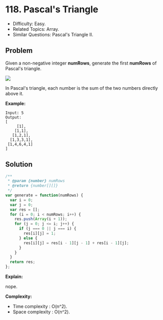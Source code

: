 # 118. Pascal's Triangle

- Difficulty: Easy.
- Related Topics: Array.
- Similar Questions: Pascal's Triangle II.

## Problem

Given a non-negative integer **numRows**, generate the first **numRows** of Pascal's triangle.

![](https://upload.wikimedia.org/wikipedia/commons/0/0d/PascalTriangleAnimated2.gif)

In Pascal's triangle, each number is the sum of the two numbers directly above it.

**Example:**

```
Input: 5
Output:
[
     [1],
    [1,1],
   [1,2,1],
  [1,3,3,1],
 [1,4,6,4,1]
]
```

## Solution

```javascript
/**
 * @param {number} numRows
 * @return {number[][]}
 */
var generate = function(numRows) {
  var i = 0;
  var j = 0;
  var res = [];
  for (i = 0; i < numRows; i++) {
    res.push(Array(i + 1));
    for (j = 0; j <= i; j++) {
      if (j === 0 || j === i) {
        res[i][j] = 1;
      } else {
        res[i][j] = res[i - 1][j - 1] + res[i - 1][j];
      }
    }
  }
  return res;
};
```

**Explain:**

nope.

**Complexity:**

* Time complexity : O(n^2).
* Space complexity : O(n^2).
